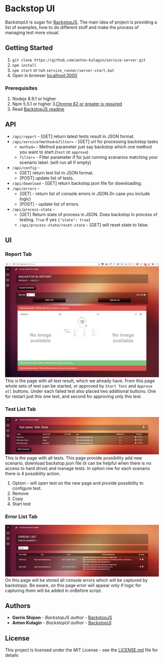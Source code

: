 
# Backstop UI

BackstopUI is sugar for [BackstopJS](https://github.com/garris/BackstopJS). The main idea of project is providing a list of examples, how to do different stuff and make the process of managing test more visual.


## Getting Started

1. ```git clone https://github.com/anton-kulagin/service-server.git ```
2. ``` npm install ```
3. ``` npm start ```  or run ```service_runner/server-start.bat```
4. Open in browser [localhost:3000](localhost:3000)


### Prerequisites
1. Nodejs 8.9.1 or higher
2. Npm 5.5.1 or higher
3.[Chrome 62 or greater is required](https://www.google.com/chrome/browser/desktop/index.html)
4. Read [BackstopJS readme](https://github.com/garris/BackstopJS)

## API <br>
- ```/api/report``` - [GET] return latest tests result in JSON format.
- ```/api/service?method=&filter=``` - [GET] url for processing backstop tasks
    - ```method=``` - Method parameter just say backstop which one method you want to start.(```test``` or ```approve```)
    - ```filter=``` - Filter parameter if for just running scenarios matching your scenario label. (will run all if empty)
- ```/api/config``` - 
    - [GET] return test list in JSON format.
    - [POST] update list of tests.
- ```/api/download``` - [GET] return backstop.json file for downloading.
- ```/api/errors``` - 
    - [GET] - return list of console errors in JSON.(In case you include logic)
    - [POST] - update list of errors.
- ```/api/process-state``` - 
    - [GET] Return state of process in JSON. Does backstop in process of testing. ```True``` if yes
    ```{"state": true}```
    - ```/api/process-state/reset-state``` - [GET] will reset state to false.


## UI
### Report Tab
![Report Tab](assets/report_tab.png "Report Tab")
This is the page with all test result, which we already have. From this page whole sets of test can be started, or approved by `Start Test` and `Approve all` buttons. Under each failed test also placed two additional buttons. One for restart just this one test, and second for approving only this test.

### Test List Tab
![Test List Tab](assets/test_list_tab.png "Test List Tab")
This is the page with all tests. This page provide possibility add new scenario, download backstop.json file (it can be helpful when there is no access to hard drive) and manage tests. In option row for each scenario there is 4 possibility action. 
1. Option - will open test on the new page and provide possibility to configure test.
2. Remove
3. Copy
4. Start test

### Error List Tab
![Error List Tab](assets/error_list_tab.png "Error List Tab")
On this page will be stored all console errors which will be captured by backstopjs.
Be aware, on this page error will appear only if logic for capturing them will be added in onBefore script.


## Authors

* **Garris Shipon** - *BackstopJS author* - [BackstopJS](https://github.com/garris/BackstopJS)
* **Anton Kulagin** - *BackstopUI author* - [BackstopUI](https://github.com/anton-kulagin/service-server)


## License

This project is licensed under the MIT License - see the [LICENSE.md](LICENSE.md) file for details
